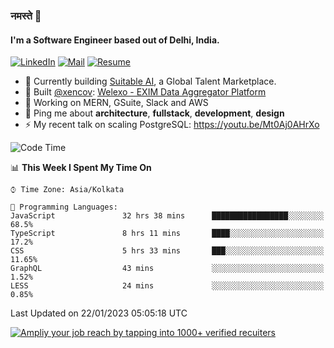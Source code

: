 ### नमस्ते 🙏

#### I'm a Software Engineer based out of Delhi, India.

[![LinkedIn](https://img.shields.io/badge/linkedin-%230077B5.svg)](https://linkedin.com/in/sambhav2612)
[![Mail](https://img.shields.io/badge/gmail-D14836)](mailto:sambhavjain2612@gmail.com)
[![Resume](https://img.shields.io/badge/resume-%23#FFFF00.svg)](https://mega.nz/file/IjA3yaoB#BFfQg1-aKva0piAd_wWs8Hf5dlnYRQ2ZkwtYwNMzBhA)

- 🏢 Currently building [Suitable AI](https://suitable.ai), a Global Talent Marketplace.
- 💅 Built [@xencov](https://github.com/xencov): [Welexo - EXIM Data Aggregator Platform](https://welexo.com)
- 🌱 Working on MERN, GSuite, Slack and AWS
- 💬 Ping me about **architecture**, **fullstack**, **development**, **design**
- ⚡️ My recent talk on scaling PostgreSQL: https://youtu.be/Mt0Aj0AHrXo

<!--START_SECTION:waka-->
![Code Time](http://img.shields.io/badge/Code%20Time-2%2C997%20hrs%2010%20mins-blue)

📊 **This Week I Spent My Time On** 

```text
⌚︎ Time Zone: Asia/Kolkata

💬 Programming Languages: 
JavaScript               32 hrs 38 mins      █████████████████░░░░░░░░   68.5% 
TypeScript               8 hrs 11 mins       ████░░░░░░░░░░░░░░░░░░░░░   17.2% 
CSS                      5 hrs 33 mins       ███░░░░░░░░░░░░░░░░░░░░░░   11.65% 
GraphQL                  43 mins             ░░░░░░░░░░░░░░░░░░░░░░░░░   1.52% 
LESS                     24 mins             ░░░░░░░░░░░░░░░░░░░░░░░░░   0.85%

```


 Last Updated on 22/01/2023 05:05:18 UTC
<!--END_SECTION:waka-->

[![Ampliy your job reach by tapping into 1000+ verified recuiters](https://user-images.githubusercontent.com/19583619/212717528-45b497fd-e886-4452-90fe-93829667bd63.png)](https://app.suitable.ai/login)

